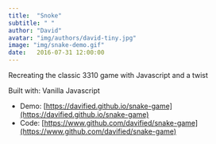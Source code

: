 ```yaml
---
title:  "Snoke"
subtitle: " "
author: "David"
avatar: "img/authors/david-tiny.jpg"
image: "img/snake-demo.gif"
date:   2016-07-31 12:00:00
---
```


Recreating the classic 3310 game with Javascript and a twist  

Built with: Vanilla Javascript  
* Demo: [https://davified.github.io/snake-game](https://davified.github.io/snake-game)  
* Code: [https://www.github.com/davified/snake-game](https://www.github.com/davified/snake-game)  

